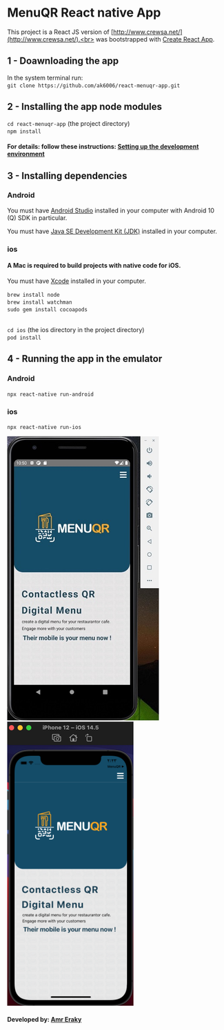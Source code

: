 # MenuQR React native App

This project is a React JS version of [http://www.crewsa.net/](http://www.crewsa.net/).<br>
was bootstrapped with [Create React App](https://github.com/facebook/create-react-app).

## 1 - Doawnloading the app
In the system terminal run: <br>
`git clone https://github.com/ak6006/react-menuqr-app.git`

## 2 -  Installing the app node modules
`cd react-menuqr-app` (the project directory) <br>
`npm install`

#### For details: follow these instructions: [Setting up the development environment](https://reactnative.dev/docs/environment-setup)

## 3 - Installing dependencies

### Android
You must have [Android Studio](https://developer.android.com/studio/index.html) installed in your computer with Android 10 (Q) SDK in particular. <br>

You must have [Java SE Development Kit (JDK)](https://www.oracle.com/java/technologies/javase-jdk16-downloads.html) installed in your computer.

### ios

#### A Mac is required to build projects with native code for iOS.

You must have [Xcode](https://developer.apple.com/xcode/resources/) installed in your computer.

`brew install node` <br>
`brew install watchman` <br>
`sudo gem install cocoapods` <br><br>

`cd ios` (the ios directory in the project directory) <br>
`pod install`

## 4 - Running the app in the emulator

### Android

`npx react-native run-android`

### ios

`npx react-native run-ios`

![Android emulator screenshot](https://github.com/ak6006/react-menuqr-app/blob/main/screenshots/android.jpg?raw=true)
&nbsp; &nbsp; &nbsp; &nbsp; &nbsp; &nbsp; &nbsp;
![ios emulator screenshot](https://github.com/ak6006/react-menuqr-app/blob/main/screenshots/ios.png?raw=true)

#### Developed by: [Amr Eraky](https://github.com/amribrahim1/)
